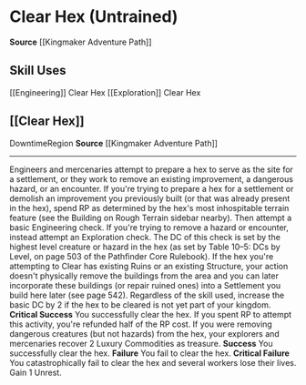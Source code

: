 ﻿---
id: '11'
name: Clear Hex
rarity: Common
source: '[[DATABASE/source/Kingmaker Adventure Path|Kingmaker Adventure Path]]'
trait: null
type: General Skill Action

---
# Clear Hex (Untrained)

**Source** [[Kingmaker Adventure Path]]

## Skill Uses

[[Engineering]] Clear Hex
[[Exploration]] Clear Hex

## [[Clear Hex]]

<span class="item-trait">Downtime</span><span class="item-trait">Region</span>
**Source** [[Kingmaker Adventure Path]]

---
Engineers and mercenaries attempt to prepare a hex to serve as the site for a settlement, or they work to remove an existing improvement, a dangerous hazard, or an encounter.
 If you're trying to prepare a hex for a settlement or demolish an improvement you previously built (or that was already present in the hex), spend RP as determined by the hex's most inhospitable terrain feature (see the Building on Rough Terrain sidebar nearby). Then attempt a basic Engineering check.
 If you're trying to remove a hazard or encounter, instead attempt an Exploration check. The DC of this check is set by the highest level creature or hazard in the hex (as set by Table 10–5: DCs by Level, on page 503 of the Pathfinder Core Rulebook).
 If the hex you're attempting to Clear has existing Ruins or an existing Structure, your action doesn't physically remove the buildings from the area and you can later incorporate these buildings (or repair ruined ones) into a Settlement you build here later (see page 542). Regardless of the skill used, increase the basic DC by 2 if the hex to be cleared is not yet part of your kingdom.
**Critical Success** You successfully clear the hex. If you spent RP to attempt this activity, you're refunded half of the RP cost. If you were removing dangerous creatures (but not hazards) from the hex, your explorers and mercenaries recover 2 Luxury Commodities as treasure.
**Success** You successfully clear the hex.
**Failure** You fail to clear the hex.
**Critical Failure** You catastrophically fail to clear the hex and several workers lose their lives. Gain 1 Unrest.